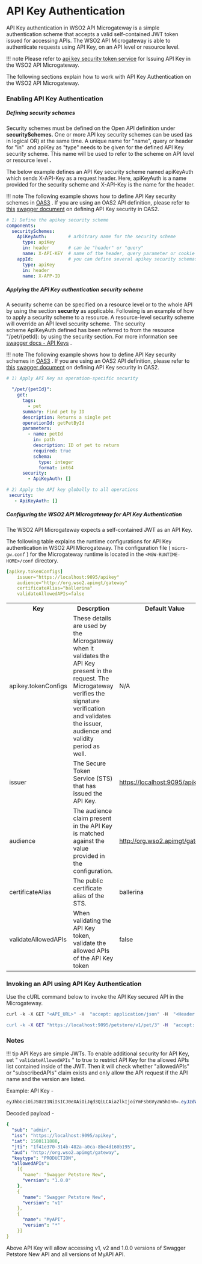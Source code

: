 # API Key Authentication

API Key authentication in WSO2 API Microgateway is a simple authentication scheme that accepts a valid self-contained JWT token issued for accessing APIs. The WSO2 API Microgateway is able to authenticate requests using API Key, on an API level or resource level.

!!! note
    Please refer to [api key security token service]({{base_path}}/how-tos/security/api-key-security-token-service/) for Issuing API Key in the WSO2 API Microgateway.

The following sections explain how to work with API Key Authentication on the WSO2 API Microgateway.

### Enabling API Key Authentication

##### Defining security schemes

Security schemes must be defined on the Open API definition under **securitySchemes.** One or more API key security schemes can be used (as in logical OR) at the same time. A unique name for "name", query or header for "in"  and apiKey as "type" needs to be given for the defined API Key security scheme. This name will be used to refer to the scheme on API level or resource level **.**

The below example defines an API Key security scheme named apiKeyAuth which sends X-API-Key as a request header. Here, apiKeyAuth is a name provided for the security scheme and X-API-Key is the name for the header.

!!! note
    The following example shows how to define API Key security schemes in [OAS3](https://swagger.io/docs/specification/authentication/api-keys/) . If you are using an OAS2 API definition, please refer to [this](https://swagger.io/docs/specification/2-0/authentication/api-keys/) [swagger document](https://swagger.io/docs/specification/2-0/authentication/api-keys/) on defining API Key security in OAS2.

``` yml
# 1) Define the apikey security scheme
components:
  securitySchemes:
    ApiKeyAuth:        # arbitrary name for the security scheme
      type: apiKey
      in: header       # can be "header" or "query" 
      name: X-API-KEY  # name of the header, query parameter or cookie
    appId:             # you can define several apikey security schemas
      type: apiKey
      in: header
      name: X-APP-ID
```

##### Applying the API Key authentication security scheme

 A security scheme can be specified on a resource level or to the whole API by using the section **security** as applicable. Following is an example of how to apply a security scheme to a resource. A resource-level security scheme will override an API level security scheme.  The security scheme ApiKeyAuth defined has been referred to from the resource "/pet/{petId}: by using the security section. For more information see [swagger docs - API Keys](https://swagger.io/docs/specification/authentication/api-keys/) .

 !!! note
    The following example shows how to define API Key security schemes in [OAS3](https://swagger.io/docs/specification/authentication/api-keys/) . If you are using an OAS2 API definition, please refer to [this](https://swagger.io/docs/specification/2-0/authentication/api-keys/) [swagger document](https://swagger.io/docs/specification/2-0/authentication/api-keys/) on defining API Key security in OAS2.

``` yml
# 1) Apply API Key as operation-specific security

  "/pet/{petId}":
    get:
      tags:
        - pet
      summary: Find pet by ID
      description: Returns a single pet
      operationId: getPetById
      parameters:
        - name: petId
          in: path
          description: ID of pet to return
          required: true
          schema:
            type: integer
            format: int64
      security:
        - ApiKeyAuth: []

# 2) Apply the API key globally to all operations
 security:
   - ApiKeyAuth: [] 
```

##### Configuring the WSO2 API Microgateway for API Key Authentication

The WSO2 API Microgateway expects a self-contained JWT as an API Key.

The following table explains the runtime configurations for API Key authentication in WSO2 API Microgateway. The configuration file ( `micro-gw.conf` ) for the Microgateway runtime is located in the `<MGW-RUNTIME-HOME>/conf` directory.

``` yml tab="Format"
[apikey.tokenConfigs]
    issuer="https://localhost:9095/apikey"
    audience="http://org.wso2.apimgt/gateway"
    certificateAlias="ballerina"
    validateAllowedAPIs=false
```




<table>
<tbody>
  <th> Key</th>
  <th> Descrption </th>
  <th> Default Value </th>
  <tr>
    <td>apikey.tokenConfigs</td>
    <td>These details are used by the Microgateway when it validates the API Key present in the request. The Microgateway verifies the signature verification and validates the issuer, audience and validity period as well.</td>
    <td> N/A </td>
  </tr>
  <tr>
    <td>issuer</td>
    <td>The Secure Token Service (STS) that has issued the API Key. </td>
    <td><a href="https://localhost:9095/apikey">https://localhost:9095/apikey</a></td>
    <td></td>
  </tr>
  <tr>
    <td>audience</td>
    <td>The audience claim present in the API Key is matched against the value provided in the configuration.</td>
    <td><a href="http://org.wso2.apimgt/gateway">http://org.wso2.apimgt/gateway</a></td>
    <td></td>
  </tr>
  <tr>
    <td>certificateAlias</td>
    <td>The public certificate alias of the STS.</td>
    <td>ballerina</td>
    <td></td>
  </tr>
  <tr>
    <td>validateAllowedAPIs</td>
    <td>When validating the API Key token, validate the allowed APIs of the API Key token</td>
    <td>false</td>
    <td></td>
  </tr>
</tbody>
</table>

### Invoking an API using API Key Authentication

Use the cURL command below to invoke the API Key secured API in the Microgateway.


``` java tab="Format"
curl -k -X GET "<API_URL>" -H  "accept: application/json" -H  "<Header name>: <API Key>"
```

``` erl tab="Example"
curl -k -X GET "https://localhost:9095/petstore/v1/pet/3" -H  "accept: application/json" -H  "X-API-KEY: eyJhbGciOiJSUzI1NiIsICJ0eXAiOiJqd3QiLCAia2lkIjoiYmFsbGVyaW5hIn0=.eyJzdWIiOiJhZG1pbiIsICJpc3MiOiJodHRwczovL2xvY2FsaG9zdDo5MDk1L2FwaWtleSIsICJpYXQiOjE1ODAxMDUzOTAsICJqdGkiOiI3OTFiNzAyMC1kN2U2LTRmYmEtYmMyMy1lMzk5YTVlNmYzYjciLCAiYXVkIjoiaHR0cDovL29yZy53c28yLmFwaW1ndC9nYXRld2F5IiwgImtleXR5cGUiOiJQUk9EVUNUSU9OIiwgImFsbG93ZWRBUElzIjpbXX0=.f-86LfD7lLq-0oM1V1u1dLW7fWcydH4MElWVxUfRTGGRiXHhh8VrS5q18LdCtH1E1jav5pPZpdDQgQUvhVYNXVqiipydfJFOMbDysA0Jdakmh_TVmeZRHhIYgzcVHQNnXMcYXg7Ns4QPBvJVONfbmDluuiU_uFnOPBiXj2N4HL2OTLgVXkEoVTEpL0mmaO2Ab4ZHqKW5xj32aeK8sEAtU5Nd3rQOGvfEwL7xvx4JAmza8ka0eYt7c4QCPVcDSVOkdas9njlsvEdtka5GRL9PAx3xg370phSD1cji6WSRlZhEGzuq6hjLbCqsf17KvZgK1zbrEbSypjgegEe-any3EQ=="
```

### Notes

!!! tip
    API Keys are simple JWTs. To enable additional security for API Key, set " `validateAllowedAPIs` " to true to restrict API Key for the allowed APIs list contained inside of the JWT. Then it will check whether "allowedAPIs" or "subscribedAPIs" claim exists and only allow the API request if the API name and the version are listed.

Example:
API Key -

``` java
eyJhbGciOiJSUzI1NiIsICJ0eXAiOiJqd3QiLCAia2lkIjoiYmFsbGVyaW5hIn0=.eyJzdWIiOiJhZG1pbiIsICJpc3MiOiJodHRwczovL2xvY2FsaG9zdDo5MDk1L2FwaWtleSIsICJpYXQiOjE1ODAxMTE4ODgsICJqdGkiOiIxZjQxZTM3MC0zMTRiLTQ4MmEtYTBjYS04YmU0ZDE2MGIxOTUiLCAiYXVkIjoiaHR0cDovL29yZy53c28yLmFwaW1ndC9nYXRld2F5IiwgImtleXR5cGUiOiJQUk9EVUNUSU9OIiwgImFsbG93ZWRBUElzIjpbeyJuYW1lIjoiU3dhZ2dlciBQZXRzdG9yZSBOZXciLCAidmVyc2lvbiI6IjEuMC4wIn0sIHsibmFtZSI6IlN3YWdnZXIgUGV0c3RvcmUgTmV3IiwgInZlcnNpb24iOiJ2MSJ9LCB7Im5hbWUiOiJNeUFQSSIsICJ2ZXJzaW9uIjoiKiJ9XX0=.EUP5_H7AoXgPsxL2TkDlrlnHq2F3VFwfGxQaS2CSj8lE3lP2HgfMgY1osAODegK7t0mWNZqkfkfw5xLfqYjBXikszyGabHxB-FX3GKOYNw-fFLOhSSxVD4lDOBdFpmyhGjeE8RTyrMl-HY3Apjid92sO5VlW6M-y3QTYzrmm8Gs_C3Z5z2hxpAWHXo-uNF0iVm4sdz7j4rgOxGf6HJKgXeZ47c3CDNKaNA9pRZd_ULaMvUvcmXOGJ7Xh21Pqmh1qQkT4OJm1T-2dCx8fju9YHH1Sdc3UGDDu7mK2m1_8Z14CpZOOPQK_zCp2bmjonQgJ-CTJENjfNK37dNY1a2xomw==
```
Decoded payload -

``` yml
{
  "sub": "admin",
  "iss": "https://localhost:9095/apikey",
  "iat": 1580111888,
  "jti": "1f41e370-314b-482a-a0ca-8be4d160b195",
  "aud": "http://org.wso2.apimgt/gateway",
  "keytype": "PRODUCTION",
  "allowedAPIs": 
    [{
      "name": "Swagger Petstore New",
      "version": "1.0.0"
    },
    {
      "name": "Swagger Petstore New",
      "version": "v1"
    },
    {
      "name": "MyAPI",
      "version": "*"
    }]
}
```
Above API Key will allow accessing v1, v2 and 1.0.0 versions of Swagger Petstore New API and all versions of MyAPI API.


